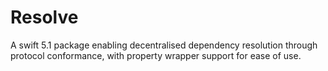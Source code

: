 # Resolve

A swift 5.1 package enabling decentralised dependency resolution through protocol conformance, with property wrapper support for ease of use.

